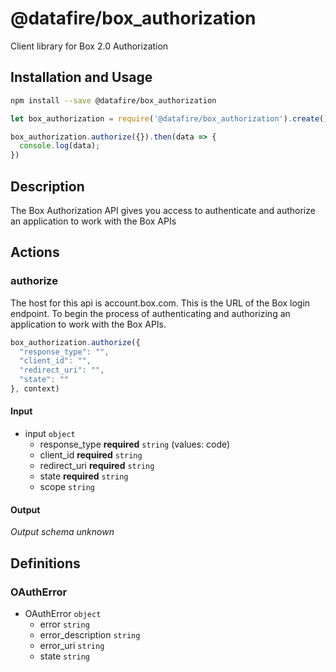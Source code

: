 # @datafire/box_authorization

Client library for Box 2.0 Authorization

## Installation and Usage
```bash
npm install --save @datafire/box_authorization
```
```js
let box_authorization = require('@datafire/box_authorization').create();

box_authorization.authorize({}).then(data => {
  console.log(data);
})
```

## Description

The Box Authorization API gives you access to authenticate and authorize an application to work with the Box APIs

## Actions

### authorize
The host for this api is account.box.com. This is the URL of the Box login endpoint. To begin the process of authenticating and authorizing an application to work with the Box APIs.


```js
box_authorization.authorize({
  "response_type": "",
  "client_id": "",
  "redirect_uri": "",
  "state": ""
}, context)
```

#### Input
* input `object`
  * response_type **required** `string` (values: code)
  * client_id **required** `string`
  * redirect_uri **required** `string`
  * state **required** `string`
  * scope `string`

#### Output
*Output schema unknown*



## Definitions

### OAuthError
* OAuthError `object`
  * error `string`
  * error_description `string`
  * error_uri `string`
  * state `string`


